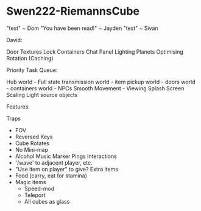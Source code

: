 Swen222-RiemannsCube
====================

"test" ~ Dom
"You have been read!" ~ Jayden
"test" ~ Sivan


David:

Door Textures
Lock
Containers
Chat Panel
Lighting
Planets
Optimising Rotation (Caching)


Priority Task Queue:

Hub
world - Full state transmission
world - item pickup
world - doors
world - containers
world - NPCs
Smooth Movement - Viewing
Splash Screen
Scaling
Light source objects


Features:

Traps
  - FOV
  - Reversed Keys
  - Cube Rotates
  - No Mini-map
  - Alcohol
Music
Marker
Pings
Interactions
  - '/wave' to adjacent player, etc.
  - "Use item on player" to give?
Extra items
  - Food (carry, eat for stamina)
  - Magic items
    - Speed-mod
    - Teleport
    - All cubes as glass

